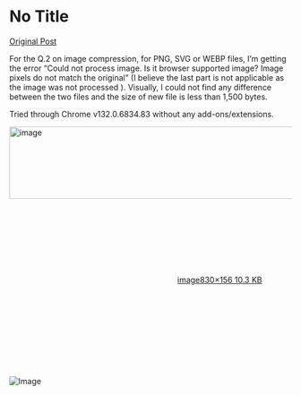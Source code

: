 # No Title

[Original Post](https://discourse.onlinedegree.iitm.ac.in/t/161120/41)

<p>For the Q.2 on image compression, for PNG, SVG or WEBP files, I’m getting the error “Could not process image. Is it browser supported image? Image pixels do not match the original” (I believe the last part is not applicable as the image was not processed ). Visually, I could not find any difference between the two files and the size of new file is less than 1,500 bytes.</p>
<p>Tried through Chrome v132.0.6834.83 without any add-ons/extensions.</p>
<p><div class="lightbox-wrapper"><a class="lightbox" href="https://europe1.discourse-cdn.com/flex013/uploads/iitm/original/3X/a/f/af872f7c388b3d82781447fc122f6d4b2e76ffba.png" data-download-href="/uploads/short-url/p2NbPPDofwu8EUpVLGQeBVtVZnc.png?dl=1" title="image" rel="noopener nofollow ugc"><img src="https://europe1.discourse-cdn.com/flex013/uploads/iitm/original/3X/a/f/af872f7c388b3d82781447fc122f6d4b2e76ffba.png" alt="image" data-base62-sha1="p2NbPPDofwu8EUpVLGQeBVtVZnc" width="690" height="129" data-dominant-color="2F2F33"><div class="meta"><svg class="fa d-icon d-icon-far-image svg-icon" aria-hidden="true"><use href="#far-image"></use></svg><span class="filename">image</span><span class="informations">830×156 10.3 KB</span><svg class="fa d-icon d-icon-discourse-expand svg-icon" aria-hidden="true"><use href="#discourse-expand"></use></svg></div></a></div></p>

![Image](https://europe1.discourse-cdn.com/flex013/uploads/iitm/original/3X/a/f/af872f7c388b3d82781447fc122f6d4b2e76ffba.png)